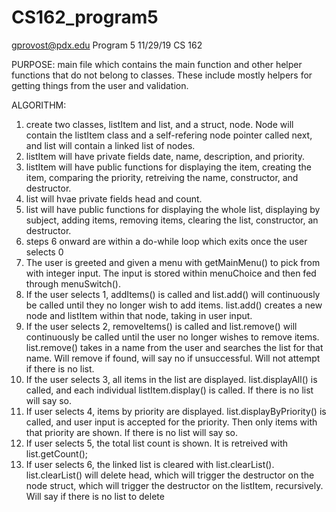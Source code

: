 # CS162_program5

gprovost@pdx.edu
Program 5
11/29/19
CS 162

  PURPOSE: main file which contains the main function and other helper functions that do not belong to classes. These include mostly helpers for getting things from the user and validation.

  ALGORITHM:
  1. create two classes, listItem and list, and a struct, node. Node will contain the listItem class and a self-refering node pointer called next, and list will contain a linked list of nodes.
  2. listItem will have private fields date, name, description, and priority.
  3. listItem will have public functions for displaying the item, creating the item, comparing the priority, retreiving the name,
constructor, and destructor.
  4. list will hvae private fields head and count.
  5. list will have public functions for displaying the whole list, displaying by subject, adding items, removing items, clearing the list, constructor, an destructor.
  6. steps 6 onward are within a do-while loop which exits once the user selects 0
  7. The user is greeted and given a menu with getMainMenu() to pick from with integer input. The input is stored within menuChoice and then fed through menuSwitch().
  8. If the user selects 1, addItems() is called and list.add() will continuously be called until they no longer wish to add items. list.add() creates a new node and listItem within that node, taking in user input.
  9. If the user selects 2, removeItems() is called and list.remove() will continuously be called until the user no longer wishes to remove items. list.remove() takes in a name from the user and searches the list for that name. Will remove if found, will say no if unsuccessful. Will not attempt if there is no list.
  10. If the user selects 3, all items in the list are displayed. list.displayAll() is called, and each individual listItem.display() is called. If there is no list will say so.
  11. If user selects 4, items by priority are displayed. list.displayByPriority() is called, and user input is accepted for the priority. Then only items with that priority are shown. If there is no list will say so.
  12. If user selects 5, the total list count is shown. It is retreived with list.getCount();
  13. If user selects 6, the linked list is cleared with list.clearList(). list.clearList() will delete head, which will trigger the destructor on the node struct, which will trigger the destructor on the listItem, recursively. Will say if there is no list to delete
